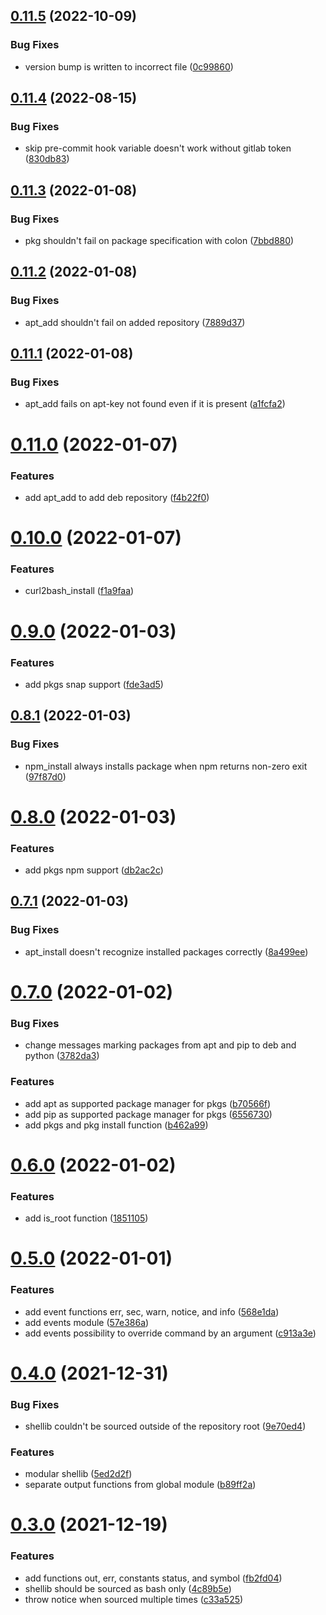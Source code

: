 ## [0.11.5](https://gitlab.com/xebis/shellib/compare/v0.11.4...v0.11.5) (2022-10-09)


### Bug Fixes

* version bump is written to incorrect file ([0c99860](https://gitlab.com/xebis/shellib/commit/0c9986059d0e2b6460c84e3c61ec01f98f5c75ee))

## [0.11.4](https://gitlab.com/xebis/shellib/compare/v0.11.3...v0.11.4) (2022-08-15)


### Bug Fixes

* skip pre-commit hook variable doesn't work without gitlab token ([830db83](https://gitlab.com/xebis/shellib/commit/830db83fdbf591033fa0108752f51a635ee7f3ce))

## [0.11.3](https://gitlab.com/xebis/shellib/compare/v0.11.2...v0.11.3) (2022-01-08)


### Bug Fixes

* pkg shouldn't fail on package specification with colon ([7bbd880](https://gitlab.com/xebis/shellib/commit/7bbd880d796264f2c93321013db4a0867f5c8cac))

## [0.11.2](https://gitlab.com/xebis/shellib/compare/v0.11.1...v0.11.2) (2022-01-08)


### Bug Fixes

* apt_add shouldn't fail on added repository ([7889d37](https://gitlab.com/xebis/shellib/commit/7889d37d8c856da2094138a8b54d0d839a7b3cb0))

## [0.11.1](https://gitlab.com/xebis/shellib/compare/v0.11.0...v0.11.1) (2022-01-08)


### Bug Fixes

* apt_add fails on apt-key not found even if it is present ([a1fcfa2](https://gitlab.com/xebis/shellib/commit/a1fcfa22766ae16b0a7b1b5b39c746f3a96444c3))

# [0.11.0](https://gitlab.com/xebis/shellib/compare/v0.10.0...v0.11.0) (2022-01-07)


### Features

* add apt_add to add deb repository ([f4b22f0](https://gitlab.com/xebis/shellib/commit/f4b22f09f5b6412180f2556a5a5101c3ef056ffc))

# [0.10.0](https://gitlab.com/xebis/shellib/compare/v0.9.0...v0.10.0) (2022-01-07)


### Features

* curl2bash_install ([f1a9faa](https://gitlab.com/xebis/shellib/commit/f1a9faa2be3a0e96dec7cda66a47f4cd0e1c6086))

# [0.9.0](https://gitlab.com/xebis/shellib/compare/v0.8.1...v0.9.0) (2022-01-03)


### Features

* add pkgs snap support ([fde3ad5](https://gitlab.com/xebis/shellib/commit/fde3ad50793580e537eaa76bdcda0c8545ca6561))

## [0.8.1](https://gitlab.com/xebis/shellib/compare/v0.8.0...v0.8.1) (2022-01-03)


### Bug Fixes

* npm_install always installs package when npm returns non-zero exit ([97f87d0](https://gitlab.com/xebis/shellib/commit/97f87d01447c7873e7a951238e7c23c7a4230ff9))

# [0.8.0](https://gitlab.com/xebis/shellib/compare/v0.7.1...v0.8.0) (2022-01-03)


### Features

* add pkgs npm support ([db2ac2c](https://gitlab.com/xebis/shellib/commit/db2ac2c5e6522a22caf721a18a493dbfce0f3aa0))

## [0.7.1](https://gitlab.com/xebis/shellib/compare/v0.7.0...v0.7.1) (2022-01-03)


### Bug Fixes

* apt_install doesn't recognize installed packages correctly ([8a499ee](https://gitlab.com/xebis/shellib/commit/8a499ee636c42fcb121c4868d1b4e9bcd86af6f9))

# [0.7.0](https://gitlab.com/xebis/shellib/compare/v0.6.0...v0.7.0) (2022-01-02)


### Bug Fixes

* change messages marking packages from apt and pip to deb and python ([3782da3](https://gitlab.com/xebis/shellib/commit/3782da3601f08a8c81df9c7cbe159d614d5ffee9))


### Features

* add apt as supported package manager for pkgs ([b70566f](https://gitlab.com/xebis/shellib/commit/b70566fb8997e22d8be25cd34da645f1dd20abc6))
* add pip as supported package manager for pkgs ([6556730](https://gitlab.com/xebis/shellib/commit/6556730d454155938f0375450b4b57fcde151ec9))
* add pkgs and pkg install function ([b462a99](https://gitlab.com/xebis/shellib/commit/b462a993913eebf29c5c814ee637f93c55824685))

# [0.6.0](https://gitlab.com/xebis/shellib/compare/v0.5.0...v0.6.0) (2022-01-02)


### Features

* add is_root function ([1851105](https://gitlab.com/xebis/shellib/commit/1851105a4d4ca5b33996b24993d109485ab65a47))

# [0.5.0](https://gitlab.com/xebis/shellib/compare/v0.4.0...v0.5.0) (2022-01-01)


### Features

* add event functions err, sec, warn, notice, and info ([568e1da](https://gitlab.com/xebis/shellib/commit/568e1dacdf1f3ad891d3d3a71a31f10b4a2117e8))
* add events module ([57e386a](https://gitlab.com/xebis/shellib/commit/57e386a6b5c2b2e0087746da46ab82c1a443e101))
* add events possibility to override command by an argument ([c913a3e](https://gitlab.com/xebis/shellib/commit/c913a3e448d879eea61c539206fa9f02efd65b08))

# [0.4.0](https://gitlab.com/xebis/shellib/compare/v0.3.0...v0.4.0) (2021-12-31)


### Bug Fixes

* shellib couldn't be sourced outside of the repository root ([9e70ed4](https://gitlab.com/xebis/shellib/commit/9e70ed4aae5e483fcd838b1b786fe5bfdbf00b11))


### Features

* modular shellib ([5ed2d2f](https://gitlab.com/xebis/shellib/commit/5ed2d2f1a7840a53c4cf4d1ef14711ac316101c5))
* separate output functions from global module ([b89ff2a](https://gitlab.com/xebis/shellib/commit/b89ff2aae275d196ed0d38e83046b48fe60466a7))

# [0.3.0](https://gitlab.com/xebis/shellib/compare/v0.2.0...v0.3.0) (2021-12-19)


### Features

* add functions out, err, constants status, and symbol ([fb2fd04](https://gitlab.com/xebis/shellib/commit/fb2fd04890f2de8c6068d48443f15bbad55f9edf))
* shellib should be sourced as bash only ([4c89b5e](https://gitlab.com/xebis/shellib/commit/4c89b5e8a6feab5ceaef7323466211173c3ab443))
* throw notice when sourced multiple times ([c33a525](https://gitlab.com/xebis/shellib/commit/c33a5259e1bb9a129d1f0aadb433d2d77ed4c2dd))
